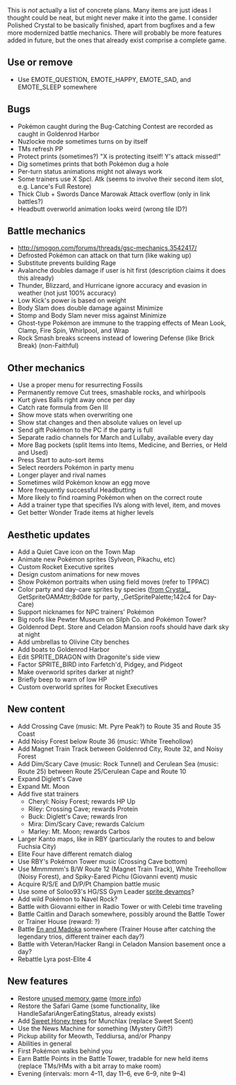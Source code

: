 This is *not* actually a list of concrete plans. Many items are just ideas I thought could be neat, but might never make it into the game. I consider Polished Crystal to be basically finished, apart from bugfixes and a few more modernized battle mechanics. There will probably be more features added in future, but the ones that already exist comprise a complete game.


## Use or remove

* Use EMOTE_QUESTION, EMOTE_HAPPY, EMOTE_SAD, and EMOTE_SLEEP somewhere


## Bugs

* Pokémon caught during the Bug-Catching Contest are recorded as caught in Goldenrod Harbor
* Nuzlocke mode sometimes turns on by itself
* TMs refresh PP
* Protect prints (sometimes?) "X is protecting itself! Y's attack missed!"
* Dig sometimes prints that both Pokémon dug a hole
* Per-turn status animations might not always work
* Some trainers use X Spcl. Atk (seems to involve their second item slot, e.g. Lance's Full Restore)
* Thick Club + Swords Dance Marowak Attack overflow (only in link battles?)
* Headbutt overworld animation looks weird (wrong tile ID?)


## Battle mechanics

* http://smogon.com/forums/threads/gsc-mechanics.3542417/
* Defrosted Pokémon can attack on that turn (like waking up)
* Substitute prevents building Rage
* Avalanche doubles damage if user is hit first (description claims it does this already)
* Thunder, Blizzard, and Hurricane ignore accuracy and evasion in weather (not just 100% accuracy)
* Low Kick's power is based on weight
* Body Slam does double damage against Minimize
* Stomp and Body Slam never miss against Minimize
* Ghost-type Pokémon are immune to the trapping effects of Mean Look, Clamp, Fire Spin, Whirlpool, and Wrap
* Rock Smash breaks screens instead of lowering Defense (like Brick Break) (non-Faithful)


## Other mechanics

* Use a proper menu for resurrecting Fossils
* Permanently remove Cut trees, smashable rocks, and whirlpools
* Kurt gives Balls right away once per day
* Catch rate formula from Gen III
* Show move stats when overwriting one
* Show stat changes and then absolute values on level up
* Send gift Pokémon to the PC if the party is full
* Separate radio channels for March and Lullaby, available every day
* More Bag pockets (split Items into Items, Medicine, and Berries, or Held and Used)
* Press Start to auto-sort items
* Select reorders Pokémon in party menu
* Longer player and rival names
* Sometimes wild Pokémon know an egg move
* More frequently successful Headbutting
* More likely to find roaming Pokémon when on the correct route
* Add a trainer type that specifies IVs along with level, item, and moves
* Get better Wonder Trade items at higher levels


## Aesthetic updates

* Add a Quiet Cave icon on the Town Map
* Animate new Pokémon sprites (Sylveon, Pikachu, etc)
* Custom Rocket Executive sprites
* Design custom animations for new moves
* Show Pokémon portraits when using field moves (refer to TPPAC)
* Color party and day-care sprites by species ([from Crystal_](https://hax.iimarck.us/topic/6932/), GetSpriteOAMAttr;8d0de for party, \_GetSpritePalette;142c4 for Day-Care)
* Support nicknames for NPC trainers' Pokémon
* Big roofs like Pewter Museum on Silph Co. and Pokémon Tower?
* Goldenrod Dept. Store and Celadon Mansion roofs should have dark sky at night
* Add umbrellas to Olivine City benches
* Add boats to Goldenrod Harbor
* Edit SPRITE_DRAGON with Dragonite's side view
* Factor SPRITE_BIRD into Farfetch'd, Pidgey, and Pidgeot
* Make overworld sprites darker at night?
* Briefly beep to warn of low HP
* Custom overworld sprites for Rocket Executives


## New content

* Add Crossing Cave (music: Mt. Pyre Peak?) to Route 35 and Route 35 Coast
* Add Noisy Forest below Route 36 (music: White Treehollow)
* Add Magnet Train Track between Goldenrod City, Route 32, and Noisy Forest
* Add Dim/Scary Cave (music: Rock Tunnel) and Cerulean Sea (music: Route 25) between Route 25/Cerulean Cape and Route 10
* Expand Diglett's Cave
* Expand Mt. Moon
* Add five stat trainers
   * Cheryl: Noisy Forest; rewards HP Up
   * Riley: Crossing Cave; rewards Protein
   * Buck: Diglett's Cave; rewards Iron
   * Mira: Dim/Scary Cave; rewards Calcium
   * Marley: Mt. Moon; rewards Carbos
* Larger Kanto maps, like in RBY (particularly the routes to and below Fuchsia City)
* Elite Four have different rematch dialog
* Use RBY's Pokémon Tower music (Crossing Cave bottom)
* Use Mmmmmm's B/W Route 12 (Magnet Train Track), White Treehollow (Noisy Forest), and Spiky-Eared Pichu (Giovanni event) music
* Acquire R/S/E and D/P/Pt Champion battle music
* Use some of Soloo93's HG/SS Gym Leader [sprite devamps](https://hax.iimarck.us/post/36679/#p36679)?
* Add wild Pokémon to Navel Rock?
* Battle with Giovanni either in Radio Tower or with Celebi time traveling
* Battle Caitlin and Darach somewhere, possibly around the Battle Tower or Trainer House (reward: ?)
* Battle [En and Madoka](http://bulbapedia.bulbagarden.net/wiki/The_Legendary_Rotation_Battle!) somewhere (Trainer House after catching the legendary trios, different trainer each day?)
* Battle with Veteran/Hacker Rangi in Celadon Mansion basement once a day?
* Rebattle Lyra post-Elite 4


## New features

* Restore [unused memory game](http://iimarck.us/i/memory/) ([more info](https://tcrf.net/Pok%C3%A9mon_Gold_and_Silver#Unused_Memory_Game))
* Restore the Safari Game (some functionality, like HandleSafariAngerEatingStatus, already exists)
* Add [Sweet Honey trees](http://iimarck.us/i/sweet-honey/) for Munchlax (replace Sweet Scent)
* Use the News Machine for something (Mystery Gift?)
* Pickup ability for Meowth, Teddiursa, and/or Phanpy
* Abilities in general
* First Pokémon walks behind you
* Earn Battle Points in the Battle Tower, tradable for new held items (replace TMs/HMs with a bit array to make room)
* Evening (intervals: morn 4–11, day 11–6, eve 6–9, nite 9–4)
